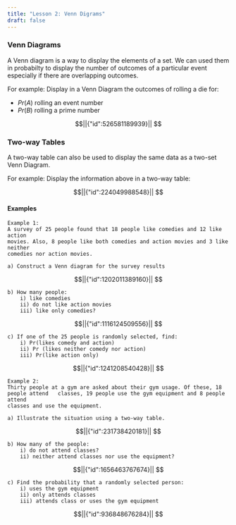 ```yaml
---
title: "Lesson 2: Venn Digrams"
draft: false
---
```



### Venn Diagrams
A Venn diagram is a way to display the elements of a set. We can used them in probabilty to display the number of outcomes of a particular event especially if there are overlapping outcomes.

For example:
Display in a Venn Diagram the outcomes of rolling a die for:
- $Pr(A)$ rolling an event number
- $Pr(B)$ rolling a prime number

```math
||{"id":526581189939}||


```



### Two-way Tables
A two-way table can also be used to display the same data as a two-set Venn Diagram.

For example:
Display the information above in a two-way table:
```math
||{"id":224049988548}||


```



#### Examples 

	Example 1:  
	A survey of 25 people found that 18 people like comedies and 12 like action
	movies. Also, 8 people like both comedies and action movies and 3 like neither
	comedies nor action movies.  
	
	a) Construct a Venn diagram for the survey results  

```math
||{"id":1202011389160}||


```


	b) How many people:  
		i) like comedies  
		ii) do not like action movies  
		iii) like only comedies?  

```math
||{"id":1116124509556}||


```

		
	c) If one of the 25 people is randomly selected, find:  
		i) Pr(likes comedy and action)  
		ii) Pr (likes neither comedy nor action)  
		iii) Pr(like action only)  


```math
||{"id":1241208540428}||


```




	Example 2:  
	Thirty people at a gym are asked about their gym usage. Of these, 18
	people attend	classes, 19 people use the gym equipment and 8 people attend
	classes and use the equipment.
	
	a) Illustrate the situation using a two-way table.

```math
||{"id":231738420181}||


```

	b) How many of the people:
		i) do not attend classes?
		ii) neither attend classes nor use the equipment?

```math
||{"id":1656463767674}||


```

	c) Find the probability that a randomly selected person:
		i) uses the gym equipment
		ii) only attends classes
		iii) attends class or uses the gym equipment


```math
||{"id":936848676284}||


```
